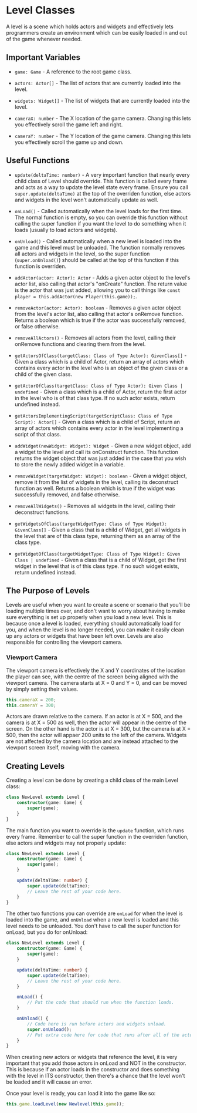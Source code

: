 # Level Classes
A level is a scene which holds actors and widgets and effectively lets programmers create an environment which can be easily loaded in and out of the game whenever needed.

## Important Variables
- ```game: Game``` - A reference to the root game class.

- ```actors: Actor[]``` - The list of actors that are currently loaded into the level.

- ```widgets: Widget[]``` - The list of widgets that are currently loaded into the level.

- ```cameraX: number``` - The X location of the game camera. Changing this lets you effectively scroll the game left and right.

- ```cameraY: number``` - The Y location of the game camera. Changing this lets you effectively scroll the game up and down.

## Useful Functions
- ```update(deltaTime: number)``` - A very important function that nearly every child class of Level should override. This function is called every frame and acts as a way to update the level state every frame. Ensure you call ```super.update(deltaTime)``` at the top of the overriden function, else actors and widgets in the level won't automatically update as well.

- ```onLoad()``` - Called automatically when the level loads for the first time. The normal function is empty, so you can override this function without calling the super function if you want the level to do something when it loads (usually to load actors and widgets).

- ```onUnload()``` - Called automatically when a new level is loaded into the game and this level must be unloaded. The function normally removes all actors and widgets in the level, so the super function (```super.onUnload()```) should be called at the top of this function if this function is overriden.

- ```addActor(actor: Actor): Actor``` - Adds a given actor object to the level's actor list, also calling that actor's "onCreate" function. The return value is the actor that was just added, allowing you to call things like ```const player = this.addActor(new Player(this.game));```.

- ```removeActor(actor: Actor): boolean``` - Removes a given actor object from the level's actor list, also calling that actor's onRemove function. Returns a boolean which is true if the actor was successfully removed, or false otherwise.

- ```removeAllActors()``` - Removes all actors from the level, calling their onRemove functions and clearing them from the level.

- ```getActorsOfClass(targetClass: Class of Type Actor): GivenClass[]``` - Given a class which is a child of Actor, return an array of actors which contains every actor in the level who is an object of the given class or a child of the given class.

- ```getActorOfClass(targetClass: Class of Type Actor): Given Class | undefined``` - Given a class which is a child of Actor, return the first actor in the level who is of that class type. If no such actor exists, return undefined instead.

- ```getActorsImplementingScript(targetScriptClass: Class of Type Script): Actor[]``` - Given a class which is a child of Script, return an array of actors which contains every actor in the level implementing a script of that class.

- ```addWidget(newWidget: Widget): Widget``` - Given a new widget object, add a widget to the level and call its onConstruct function. This function returns the widget object that was just added in the case that you wish to store the newly added widget in a variable.

- ```removeWidget(targetWidget: Widget): boolean``` - Given a widget object, remove it from the list of widgets in the level, calling its deconstruct function as well. Returns a boolean which is true if the widget was successfully removed, and false otherwise.

- ```removeAllWidgets()``` - Removes all widgets in the level, calling their deconstruct functions.

- ```getWidgetsOfClass(targetWidgetType: Class of Type Widget): GivenClass[]``` - Given a class that is a child of Widget, get all widgets in the level that are of this class type, returning them as an array of the class type.

- ```getWidgetOfClass(targetWidgetType: Class of Type Widget): Given Class | undefined``` - Given a class that is a child of Widget, get the first widget in the level that is of this class type. If no such widget exists, return undefined instead.

## The Purpose of Levels
Levels are useful when you want to create a scene or scenario that you'll be loading multiple times over, and don't want to worry about having to make sure everything is set up properly when you load a new level. This is because once a level is loaded, everything should automatically load for you, and when the level is no longer needed, you can make it easily clean up any actors or widgets that have been left over. Levels are also responsible for controlling the viewport camera.

### Viewport Camera
The viewport camera is effectively the X and Y coordinates of the location the player can see, with the centre of the screen being aligned with the viewport camera. The camera starts at X = 0 and Y = 0, and can be moved by simply setting their values.

```ts
this.cameraX = 200;
this.cameraY = 300;
```

Actors are drawn relative to the camera. If an actor is at X = 500, and the camera is at X = 500 as well, then the actor will appear in the centre of the screen. On the other hand is the actor is at X = 300, but the camera is at X = 500, then the actor will appaer 200 units to the left of the camera. Widgets are not affected by the camera location and are instead attached to the viewport screen itself, moving with the camera.

## Creating Levels
Creating a level can be done by creating a child class of the main Level class:

```ts
class NewLevel extends Level {
    constructor(game: Game) {
        super(game);
    }
}
```

The main function you want to override is the ```update``` function, which runs every frame. Remember to call the super function in the overriden function, else actors and widgets may not properly update:

```ts
class NewLevel extends Level {
    constructor(game: Game) {
        super(game);
    }

    update(deltaTime: number) {
        super.update(deltaTime);
        // Leave the rest of your code here.
    }
}
```

The other two functions you can override are ```onLoad``` for when the level is loaded into the game, and ```onUnload``` when a new level is loaded and this level needs to be unloaded. You don't have to call the super function for onLoad, but you do for onUnload:

```ts
class NewLevel extends Level {
    constructor(game: Game) {
        super(game);
    }

    update(deltaTime: number) {
        super.update(deltaTime);
        // Leave the rest of your code here.
    }

    onLoad() {
        // Put the code that should run when the function loads.
    }

    onUnload() {
        // Code here is run before actors and widgets unload.
        super.onUnload();
        // Put extra code here for code that runs after all of the actors and widgets unload.
    }
}
```

When creating new actors or widgets that reference the level, it is very important that you add those actors in onLoad and NOT in the constructor. This is because if an actor loads in the constructor and does something with the level in ITS constructor, then there's a chance that the level won't be loaded and it will cause an error.

Once your level is ready, you can load it into the game like so:

```ts
this.game.loadLevel(new Newlevel(this.game));
```
